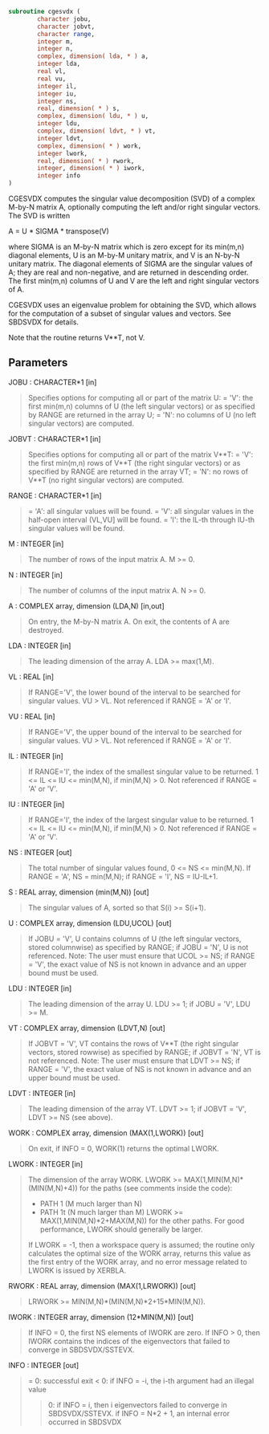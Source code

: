 ```fortran
subroutine cgesvdx (
        character jobu,
        character jobvt,
        character range,
        integer m,
        integer n,
        complex, dimension( lda, * ) a,
        integer lda,
        real vl,
        real vu,
        integer il,
        integer iu,
        integer ns,
        real, dimension( * ) s,
        complex, dimension( ldu, * ) u,
        integer ldu,
        complex, dimension( ldvt, * ) vt,
        integer ldvt,
        complex, dimension( * ) work,
        integer lwork,
        real, dimension( * ) rwork,
        integer, dimension( * ) iwork,
        integer info
)
```

CGESVDX computes the singular value decomposition (SVD) of a complex
M-by-N matrix A, optionally computing the left and/or right singular
vectors. The SVD is written

A = U \* SIGMA \* transpose(V)

where SIGMA is an M-by-N matrix which is zero except for its
min(m,n) diagonal elements, U is an M-by-M unitary matrix, and
V is an N-by-N unitary matrix.  The diagonal elements of SIGMA
are the singular values of A; they are real and non-negative, and
are returned in descending order.  The first min(m,n) columns of
U and V are the left and right singular vectors of A.

CGESVDX uses an eigenvalue problem for obtaining the SVD, which
allows for the computation of a subset of singular values and
vectors. See SBDSVDX for details.

Note that the routine returns V\*\*T, not V.

## Parameters
JOBU : CHARACTER\*1 [in]
> Specifies options for computing all or part of the matrix U:
> = 'V':  the first min(m,n) columns of U (the left singular
> vectors) or as specified by RANGE are returned in
> the array U;
> = 'N':  no columns of U (no left singular vectors) are
> computed.

JOBVT : CHARACTER\*1 [in]
> Specifies options for computing all or part of the matrix
> V\*\*T:
> = 'V':  the first min(m,n) rows of V\*\*T (the right singular
> vectors) or as specified by RANGE are returned in
> the array VT;
> = 'N':  no rows of V\*\*T (no right singular vectors) are
> computed.

RANGE : CHARACTER\*1 [in]
> = 'A': all singular values will be found.
> = 'V': all singular values in the half-open interval (VL,VU]
> will be found.
> = 'I': the IL-th through IU-th singular values will be found.

M : INTEGER [in]
> The number of rows of the input matrix A.  M >= 0.

N : INTEGER [in]
> The number of columns of the input matrix A.  N >= 0.

A : COMPLEX array, dimension (LDA,N) [in,out]
> On entry, the M-by-N matrix A.
> On exit, the contents of A are destroyed.

LDA : INTEGER [in]
> The leading dimension of the array A.  LDA >= max(1,M).

VL : REAL [in]
> If RANGE='V', the lower bound of the interval to
> be searched for singular values. VU > VL.
> Not referenced if RANGE = 'A' or 'I'.

VU : REAL [in]
> If RANGE='V', the upper bound of the interval to
> be searched for singular values. VU > VL.
> Not referenced if RANGE = 'A' or 'I'.

IL : INTEGER [in]
> If RANGE='I', the index of the
> smallest singular value to be returned.
> 1 <= IL <= IU <= min(M,N), if min(M,N) > 0.
> Not referenced if RANGE = 'A' or 'V'.

IU : INTEGER [in]
> If RANGE='I', the index of the
> largest singular value to be returned.
> 1 <= IL <= IU <= min(M,N), if min(M,N) > 0.
> Not referenced if RANGE = 'A' or 'V'.

NS : INTEGER [out]
> The total number of singular values found,
> 0 <= NS <= min(M,N).
> If RANGE = 'A', NS = min(M,N); if RANGE = 'I', NS = IU-IL+1.

S : REAL array, dimension (min(M,N)) [out]
> The singular values of A, sorted so that S(i) >= S(i+1).

U : COMPLEX array, dimension (LDU,UCOL) [out]
> If JOBU = 'V', U contains columns of U (the left singular
> vectors, stored columnwise) as specified by RANGE; if
> JOBU = 'N', U is not referenced.
> Note: The user must ensure that UCOL >= NS; if RANGE = 'V',
> the exact value of NS is not known in advance and an upper
> bound must be used.

LDU : INTEGER [in]
> The leading dimension of the array U.  LDU >= 1; if
> JOBU = 'V', LDU >= M.

VT : COMPLEX array, dimension (LDVT,N) [out]
> If JOBVT = 'V', VT contains the rows of V\*\*T (the right singular
> vectors, stored rowwise) as specified by RANGE; if JOBVT = 'N',
> VT is not referenced.
> Note: The user must ensure that LDVT >= NS; if RANGE = 'V',
> the exact value of NS is not known in advance and an upper
> bound must be used.

LDVT : INTEGER [in]
> The leading dimension of the array VT.  LDVT >= 1; if
> JOBVT = 'V', LDVT >= NS (see above).

WORK : COMPLEX array, dimension (MAX(1,LWORK)) [out]
> On exit, if INFO = 0, WORK(1) returns the optimal LWORK.

LWORK : INTEGER [in]
> The dimension of the array WORK.
> LWORK >= MAX(1,MIN(M,N)\*(MIN(M,N)+4)) for the paths (see
> comments inside the code):
> - PATH 1  (M much larger than N)
> - PATH 1t (N much larger than M)
> LWORK >= MAX(1,MIN(M,N)\*2+MAX(M,N)) for the other paths.
> For good performance, LWORK should generally be larger.
> 
> If LWORK = -1, then a workspace query is assumed; the routine
> only calculates the optimal size of the WORK array, returns
> this value as the first entry of the WORK array, and no error
> message related to LWORK is issued by XERBLA.

RWORK : REAL array, dimension (MAX(1,LRWORK)) [out]
> LRWORK >= MIN(M,N)\*(MIN(M,N)\*2+15\*MIN(M,N)).

IWORK : INTEGER array, dimension (12\*MIN(M,N)) [out]
> If INFO = 0, the first NS elements of IWORK are zero. If INFO > 0,
> then IWORK contains the indices of the eigenvectors that failed
> to converge in SBDSVDX/SSTEVX.

INFO : INTEGER [out]
> = 0:  successful exit
> < 0:  if INFO = -i, the i-th argument had an illegal value
> > 0:  if INFO = i, then i eigenvectors failed to converge
> in SBDSVDX/SSTEVX.
> if INFO = N\*2 + 1, an internal error occurred in
> SBDSVDX
